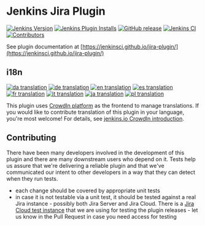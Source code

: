 # Jenkins Jira Plugin

[![Jenkins Version](https://img.shields.io/badge/Jenkins-2.479.3-green.svg?label=min.%20Jenkins)](https://jenkins.io/download/)
[![Jenkins Plugin Installs](https://img.shields.io/jenkins/plugin/i/jira.svg?color=blue)](https://stats.jenkins.io/pluginversions/jira.html)
[![GitHub release](https://img.shields.io/github/release/jenkinsci/jira-plugin.svg?label=Release)](https://github.com/jenkinsci/jira-plugin/releases/latest)
[![Jenkins CI](https://ci.jenkins.io/buildStatus/icon?job=Plugins/jira-plugin/master)](https://ci.jenkins.io/job/Plugins/job/jira-plugin/)
[![Contributors](https://img.shields.io/github/contributors/jenkinsci/jira-plugin.svg)](https://github.com/jenkinsci/jira-plugin/graphs/contributors)

See plugin documentation at [https://jenkinsci.github.io/jira-plugin/](https://jenkinsci.github.io/jira-plugin/)

## i18n


[![da translation](https://img.shields.io/badge/dynamic/json?color=blue&label=da&style=flat&logo=crowdin&query=%24.progress.0.data.translationProgress&url=https%3A%2F%2Fbadges.awesome-crowdin.com%2Fstats-200016380-35.json)](https://jenkins.crowdin.com/jira-plugin)
[![de translation](https://img.shields.io/badge/dynamic/json?color=blue&label=de&style=flat&logo=crowdin&query=%24.progress.1.data.translationProgress&url=https%3A%2F%2Fbadges.awesome-crowdin.com%2Fstats-200016380-35.json)](https://jenkins.crowdin.com/jira-plugin)
[![en translation](https://img.shields.io/badge/dynamic/json?color=blue&label=en&style=flat&logo=crowdin&query=%24.progress.2.data.translationProgress&url=https%3A%2F%2Fbadges.awesome-crowdin.com%2Fstats-200016380-35.json)](https://jenkins.crowdin.com/jira-plugin)
[![es translation](https://img.shields.io/badge/dynamic/json?color=blue&label=es&style=flat&logo=crowdin&query=%24.progress.3.data.translationProgress&url=https%3A%2F%2Fbadges.awesome-crowdin.com%2Fstats-200016380-35.json)](https://jenkins.crowdin.com/jira-plugin)
[![fr translation](https://img.shields.io/badge/dynamic/json?color=blue&label=fr&style=flat&logo=crowdin&query=%24.progress.4.data.translationProgress&url=https%3A%2F%2Fbadges.awesome-crowdin.com%2Fstats-200016380-35.json)](https://jenkins.crowdin.com/jira-plugin)
[![it translation](https://img.shields.io/badge/dynamic/json?color=blue&label=it&style=flat&logo=crowdin&query=%24.progress.5.data.translationProgress&url=https%3A%2F%2Fbadges.awesome-crowdin.com%2Fstats-200016380-35.json)](https://jenkins.crowdin.com/jira-plugin)
[![ja translation](https://img.shields.io/badge/dynamic/json?color=blue&label=ja&style=flat&logo=crowdin&query=%24.progress.6.data.translationProgress&url=https%3A%2F%2Fbadges.awesome-crowdin.com%2Fstats-200016380-35.json)](https://jenkins.crowdin.com/jira-plugin)
[![pl translation](https://img.shields.io/badge/dynamic/json?color=blue&label=pl&style=flat&logo=crowdin&query=%24.progress.7.data.translationProgress&url=https%3A%2F%2Fbadges.awesome-crowdin.com%2Fstats-200016380-35.json)](https://jenkins.crowdin.com/jira-plugin)

This plugin uses [CrowdIn platform](https://jenkins.crowdin.com/jira-plugin) as the frontend to manage translations. If you would like to contribute translation of this plugin in your language,  you're most welcome! For details, see [jenkins.io CrowdIn introduction](https://www.jenkins.io/doc/developer/crowdin/translating-plugins/).

## Contributing

There have been many developers involved in the development of this plugin and there are many downstream users who depend on it. Tests help us assure that we're delivering a reliable plugin and that we've communicated our intent to other developers in a way that they can detect when they run tests.

- each change should be covered by appropriate unit tests
- in case it is not testable via a unit test, it should be tested against a real Jira instance - possibly both Jira Server and Jira Cloud. There is a [Jira Cloud test instance](https://jenkins-jira-plugin.atlassian.net/) that we are using for testing the plugin releases - let us know in the Pull Request in case you need access for testing
 